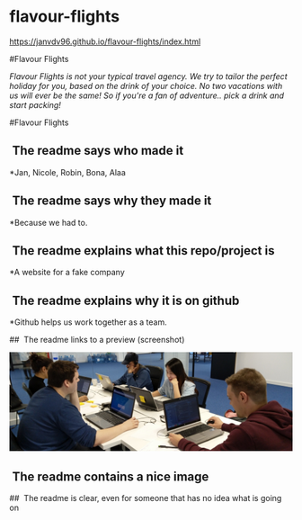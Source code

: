 # flavour-flights

https://janvdv96.github.io/flavour-flights/index.html

#Flavour Flights

*Flavour Flights is not your typical travel agency. We try to tailor the perfect holiday for you, based on the drink of your choice. No two vacations with us will ever be the same! So if you're a fan of adventure.. pick a drink and start packing!*

#Flavour Flights
   ##  The readme says who made it
   
   *Jan, Nicole, Robin, Bona, Alaa
   
   ##  The readme says why they made it
   
   *Because we had to.
   
   ##  The readme explains what this repo/project is
   
   *A website for a fake company
   
   ##  The readme explains why it is on github
   
   *Github helps us work together as a team.
   
   ##  The readme links to a preview (screenshot)
   
   ![Screenshot](https://raw.githubusercontent.com/janvdv96/flavour-flights/master/src/group1.jpg "Placeholder")
   
   ##  The readme contains a nice image
   
   ##  The readme is clear, even for someone that has no idea what is going on
